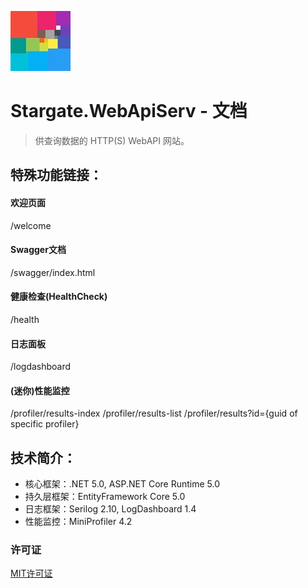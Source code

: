 ![Logo](docs/Images/Stargate.WebApiServ-Logo-ReadMe.jpg)

# Stargate.WebApiServ - 文档
> 供查询数据的 HTTP(S) WebAPI 网站。

## 特殊功能链接：
#### 欢迎页面
/welcome
#### Swagger文档
/swagger/index.html
#### 健康检查(HealthCheck)
/health
#### 日志面板
/logdashboard
#### (迷你)性能监控
/profiler/results-index
/profiler/results-list
/profiler/results?id={guid of specific profiler}

## 技术简介：
*   核心框架：.NET 5.0, ASP.NET Core Runtime 5.0
*   持久层框架：EntityFramework Core 5.0
*   日志框架：Serilog 2.10, LogDashboard 1.4
*   性能监控：MiniProfiler 4.2

### 许可证
[MIT许可证](LICENSE)
